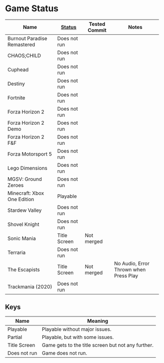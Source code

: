 # Game Status

| Name                        | [Status](#keys) | Tested Commit | Notes                                                                             |
|-----------------------------|-----------------|---------------|-----------------------------------------------------------------------------------|
| Burnout Paradise Remastered | Does not run    |               |                                                                                   |
| CHAOS;CHILD                 | Does not run    |               |                                                                                   |
| Cuphead                     | Does not run    |               |                                                                                   |
| Destiny                     | Does not run    |               |                                                                                   |
| Fortnite                    | Does not run    |               |                                                                                   |
| Forza Horizon 2             | Does not run    |               |                                                                                   |
| Forza Horizon 2 Demo        | Does not run    |               |                                                                                   |
| Forza Horizon 2 F&F         | Does not run    |               |                                                                                   |
| Forza Motorsport 5          | Does not run    |               |                                                                                   |
| Lego Dimensions             | Does not run    |               |                                                                                   |
| MGSV: Ground Zeroes         | Does not run    |               |                                                                                   |
| Minecraft: Xbox One Edition | Playable        |               |                                                                                   |
| Stardew Valley              | Does not run    |               |                                                                                   |
| Shovel Knight               | Does not run    |               |                                                                                   |
| Sonic Mania                 | Title Screen    | Not merged    |                                                                                   |
| Terraria                    | Does not run    |               |                                                                                   |
| The Escapists               | Title Screen    | Not merged    | No Audio, Error Thrown when Press Play                                            |
| Trackmania (2020)           | Does not run    |               |                                                                                   |


## Keys

| Name         | Meaning                                            |
|--------------|----------------------------------------------------|
| Playable     | Playable without major issues.                     |
| Partial      | Playable, but with some issues.                    |
| Title Screen | Game gets to the title screen but not any further. |
| Does not run | Game does not run.                                 |
